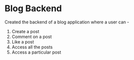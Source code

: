 # Blog Backend
Created the backend of a blog application where a user can -
1. Create a post
2. Comment on a post
3. Like a post
4. Access all the posts
5. Access a particular post
